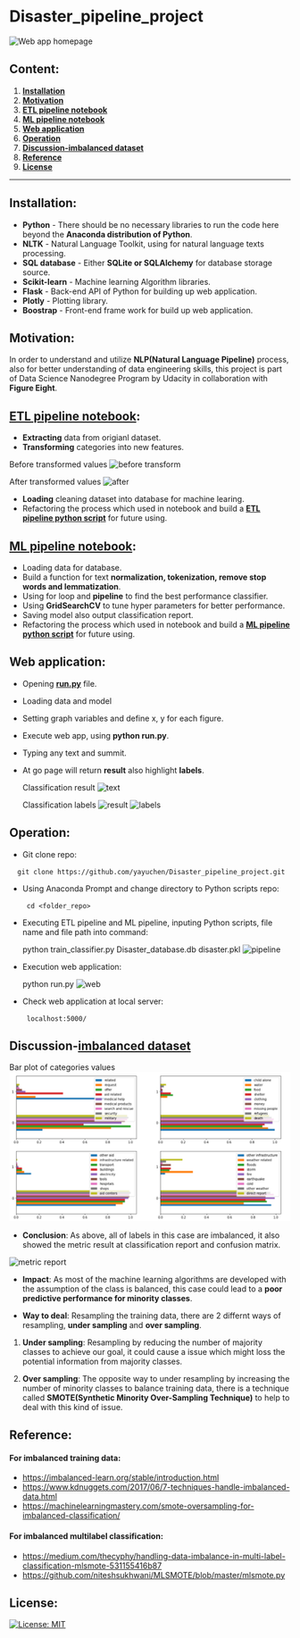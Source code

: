 # Disaster_pipeline_project
![**Web app homepage**](https://github.com/yayuchen/Disaster_pipeline_project/blob/main/images/homepage.png)

## Content:
1. [**Installation**](#Installation)
2. [**Motivation**](#Motivation)
3. [**ETL pipeline notebook**](#ETL-pipeline-notebook)
4. [**ML pipeline notebook**](#ML-pipeline-notebook)
5. [**Web application**](#Web-application)
6. [**Operation**](#Operation)
7. [**Discussion-imbalanced dataset**](#Discussion-imbalanced-dataset)
8. [**Reference**](#Reference)
9. [**License**](#License)

----------------------------------------------------------------------------------------------------------------------------
## Installation:
* **Python** - There should be no necessary libraries to run the code here beyond the **Anaconda distribution of Python**. 
* **NLTK** - Natural Language Toolkit, using for natural language texts processing.
* **SQL database** - Either **SQLite or SQLAlchemy** for database storage source.
* **Scikit-learn** - Machine learning Algorithm libraries.
* **Flask** - Back-end API of Python for building up web application.
* **Plotly** - Plotting library.
* **Boostrap** - Front-end frame work for build up web application.

>>>>>>>>>>>>>>>>>>>>>>>>>>>>>>>>>>>>>>>>>>>>>>>>>>>>>>>>>>>>>>>>>>>>>>>>>>>>>>>>>>>>>>>>>>>>>>>>>>>>>>>>>>>>>>>>>>>>>>>>>>>>>>>>>>>>>>>>>
## Motivation:
In order to understand and utilize **NLP(Natural Language Pipeline)** process, also for better understanding of data engineering skills, this project is part of Data Science Nanodegree Program by Udacity in collaboration with **Figure Eight**. 

>>>>>>>>>>>>>>>>>>>>>>>>>>>>>>>>>>>>>>>>>>>>>>>>>>>>>>>>>>>>>>>>>>>>>>>>>>>>>>>>>>>>>>>>>>>>>>>>>>>>>>>>>>>>>>>>>>>>>>>>>>>>>>>>>>
## [ETL pipeline notebook](https://nbviewer.jupyter.org/github/yayuchen/Disaster_pipeline_project/blob/main/raw_files/ETL%20pipeline.ipynb#1):


* **Extracting** data from origianl dataset.
* **Transforming** categories into new features.
>
>
   Before transformed values
   ![before transform](https://github.com/yayuchen/Disaster_pipeline_project/blob/main/images/before_trans.png)
>   
>   
   After transformed values
   ![after](https://github.com/yayuchen/Disaster_pipeline_project/blob/main/images/after_trans.png)
>   
>   
* **Loading** cleaning dataset into database for machine learing. 
* Refactoring the process which used in notebook and build a [**ETL pipeline python script**](https://github.com/yayuchen/Disaster_pipeline_project/blob/main/data/process_data.py) for future using.
>



>>>>>>>>>>>>>>>>>>>>>>>>>>>>>>>>>>>>>>>>>>>>>>>>>>>>>>>>>>>>>>>>>>>>>>>>>>>>>>>>>>>>>>>>>>>>>>>>>>>>>>>>>>>>>>>>>>>>>>>>>>>>>>>>>>>>>>>>>>>>>>>>
## [ML pipeline notebook](https://nbviewer.jupyter.org/github/yayuchen/Disaster_pipeline_project/blob/main/raw_files/ML_pipeline.ipynb#1):
>
>
* Loading data for database.
* Build a function for text **normalization, tokenization, remove stop words and lemmatization**.
* Using for loop and **pipeline** to find the best performance classifier.
* Using **GridSearchCV** to tune hyper parameters for better performance.
* Saving model also output classification report.  
* Refactoring the process which used in notebook and build a [**ML pipeline python script**](https://github.com/yayuchen/Disaster_pipeline_project/blob/main/models/train_classifier.py) for future using. 
>



>>>>>>>>>>>>>>>>>>>>>>>>>>>>>>>>>>>>>>>>>>>>>>>>>>>>>>>>>>>>>>>>>>>>>>>>>>>>>>>>>>>>>>>>>>>>>>>>>>>>>>>>>>>>>>>>>>>>>>>>>>>>>>
## Web application:
>
>
* Opening [**run.py**](https://github.com/yayuchen/Disaster_pipeline_project/blob/main/app/run.py) file.
* Loading data and model
* Setting graph variables and define x, y for each figure.
* Execute web app, using **python run.py**.
* Typing any text and summit.
* At go page will return **result** also highlight **labels**.



   Classification result
   ![text](https://github.com/yayuchen/Disaster_pipeline_project/blob/main/images/weather.png)



   Classification labels
   ![result](https://github.com/yayuchen/Disaster_pipeline_project/blob/main/images/result.png)
   ![labels](https://github.com/yayuchen/Disaster_pipeline_project/blob/main/images/labels.png)
>   



>>>>>>>>>>>>>>>>>>>>>>>>>>>>>>>>>>>>>>>>>>>>>>>>>>>>>>>>>>>>>>>>>>>>>>>>>>>>>>>>>>>>>>>>>>>>>>>>>>>>>>>>>>>>>>>>>>>>>>>>>>>>>>
## Operation:
* Git clone repo:
>
      git clone https://github.com/yayuchen/Disaster_pipeline_project.git
>    
* Using Anaconda Prompt and change directory to Python scripts repo:

       cd <folder_repo>
>    
* Executing ETL pipeline and ML pipeline, inputing Python scripts, file name and file path into command:


    python train_classifier.py Disaster_database.db disaster.pkl
    ![pipeline](https://github.com/yayuchen/Disaster_pipeline_project/blob/main/images/operation.png)
>
>
* Execution web application:


    python run.py
    ![web](https://github.com/yayuchen/Disaster_pipeline_project/blob/main/images/run_app.png)
>  
>  
* Check web application at local server:

       localhost:5000/
>



>>>>>>>>>>>>>>>>>>>>>>>>>>>>>>>>>>>>>>>>>>>>>>>>>>>>>>>>>>>>>>>>>>>>>>>>>>>>>>>>>>>>>>>>>>>>>>>>>>>>>>>>>>>>>>>>>>>>>>>>>>>>>>>>>>>>>>>
## Discussion-[imbalanced dataset](https://nbviewer.jupyter.org/github/yayuchen/Disaster_pipeline_project/blob/main/raw_files/Imbalances_dataset.ipynb)
>
>
   Bar plot of categories values 
   ![bar plot](https://github.com/yayuchen/Disaster_pipeline_project/blob/main/images/bar_plot.png)
>   
> 
* **Conclusion**: As above, all of labels in this case are imbalanced, it also showed the metric result at classification report and confusion matrix.
>
>
  ![metric report](https://github.com/yayuchen/Disaster_pipeline_project/blob/main/images/class_metrics.png)
>  
>
* **Impact**: As most of the machine learning algorithms are developed with the assumption of the class is balanced, this case could lead to a **poor predictive performance for minority classes**.
>
>
* **Way to deal**: Resampling the training data, there are 2 differnt ways of resampling, **under sampling** and **over sampling**.
>
>   
1. **Under sampling**: Resampling by reducing the number of majority classes to achieve our goal, it could cause a issue which might loss the potential            information from majority classes.
>      
2. **Over sampling**: The opposite way to under resampling by increasing the number of minority classes to balance training data, there is a technique              called **SMOTE(Synthetic Minority Over-Sampling Technique)** to help to deal with this kind of issue.




>        
## Reference: 
>
>
#### For imbalanced training data:

* https://imbalanced-learn.org/stable/introduction.html
* https://www.kdnuggets.com/2017/06/7-techniques-handle-imbalanced-data.html
* https://machinelearningmastery.com/smote-oversampling-for-imbalanced-classification/
>       
>        
#### For imbalanced multilabel classification:

* https://medium.com/thecyphy/handling-data-imbalance-in-multi-label-classification-mlsmote-531155416b87
* https://github.com/niteshsukhwani/MLSMOTE/blob/master/mlsmote.py
>



>>>>>>>>>>>>>>>>>>>>>>>>>>>>>>>>>>>>>>>>>>>>>>>>>>>>>>>>>>>>>>>>>>>>>>>>>>>>>>>>>>>>>>>>>>>>>>>>>>>>>>>>>>>>>>>>>>>>>>>>>>>>>>>>>>>>>>>>>>>>>>>>>>>>>>>>
## License:
[![License: MIT](https://img.shields.io/badge/License-MIT-yellow.svg)](https://opensource.org/licenses/MIT)
